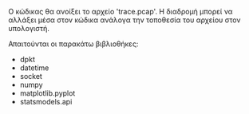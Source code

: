 Ο κώδικας θα ανοίξει το αρχείο 'trace.pcap'. Η διαδρομή μπορεί να αλλάξει μέσα
στον κώδικα ανάλογα την τοποθεσία του αρχείου στον υπολογιστή.

Απαιτούνται οι παρακάτω βιβλιοθήκες:
- dpkt
- datetime
- socket
- numpy
- matplotlib.pyplot
- statsmodels.api
